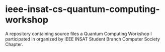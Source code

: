 # ieee-insat-cs-quantum-computing-workshop
A repository containing source files a Quantum Computing Workshop I participated in organized by IEEE INSAT Student Branch Computer Society Chapter.
